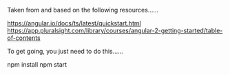Taken from and based on the following resources...... 

https://angular.io/docs/ts/latest/quickstart.html
https://app.pluralsight.com/library/courses/angular-2-getting-started/table-of-contents

To get going, you just need to do this......

npm install
npm start

